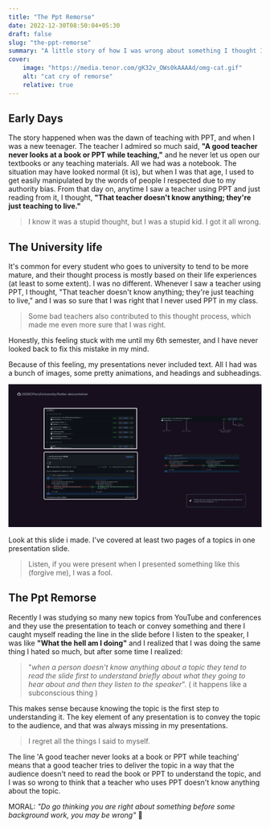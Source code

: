 ```yaml
---
title: "The Ppt Remorse"
date: 2022-12-30T08:50:04+05:30
draft: false
slug: "the-ppt-remorse"
summary: "A little story of how I was wrong about something I thought I was right about."
cover:
    image: "https://media.tenor.com/gK32v_OWs0kAAAAd/omg-cat.gif"
    alt: "cat cry of remorse"
    relative: true
---
```


## Early Days

The story happened when was the dawn of teaching with PPT, and when I was a new teenager. The teacher I admired so much said, **"A good teacher never looks at a book or PPT while teaching,"** and he never let us open our textbooks or any teaching materials. All we had was a notebook.
The situation may have looked normal (it is), but when I was that age,  I used to get easily manipulated by the words of people I respected due to my authority bias. From that day on, anytime I saw a teacher using PPT and just reading from it, I thought, **"That teacher doesn't know anything; they're just teaching to live."**

> I know it was a stupid thought, but I was a stupid kid. I got it all wrong.

## The University life

It's common for every student who goes to university to tend to be more mature, and their thought process is mostly based on their life experiences (at least to some extent). I was no different. Whenever I saw a teacher using PPT, I thought, "That teacher doesn't know anything; they're just teaching to live," and I was so sure that I was right that I never used PPT in my class.

> Some bad teachers also contributed to this thought process, which made me even more sure that I was right.

Honestly, this feeling stuck with me until my 6th semester, and I have never looked back to fix this mistake in my mind.

Because of this feeling, my presentations never included text. All I had was a bunch of images, some pretty animations, and headings and subheadings.

![ppt](images/ppt.png)

Look at this slide i made. I've covered at least two pages of a topics in one presentation slide.

> Listen, if you were present when I presented something like this (forgive me), I was a fool.

## The Ppt Remorse

Recently I was studying so many new topics from YouTube and conferences and they use the presentation to teach or convey something and there I caught myself reading the line in the slide before I listen to the speaker, I was like **"What the hell am I doing"** and I realized that I was doing the same thing I hated so much, but after some time I realized:

> "_when a person doesn't know anything about a topic they tend to read the slide first to understand briefly about what they going to hear about and then they listen to the speaker_". ( it happens like a subconscious thing )

This makes sense because knowing the topic is the first step to understanding it. The key element of any presentation is to convey the topic to the audience, and that was always missing in my presentations.

> I regret all the things I said to myself. 

The line 'A good teacher never looks at a book or PPT while teaching' means that a good teacher tries to deliver the topic in a way that the audience doesn't need to read the book or PPT to understand the topic, and I was so wrong to think that a teacher who uses PPT doesn't know anything about the topic.

MORAL: _"Do go thinking you are right about something before some background work, you may be wrong"_ 🫠
